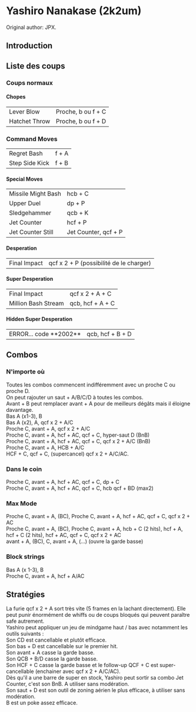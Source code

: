 # Yashiro Nanakase (2k2um)

Original author: JPX.

## Introduction

## Liste des coups

### Coups normaux

#### Chopes

|               |                    |
|---------------|--------------------|
| Lever Blow    | Proche, b ou f + C |
| Hatchet Throw | Proche, b ou f + D |

### Command Moves

|                |       |
|----------------|-------|
| Regret Bash    | f + A |
| Step Side Kick | f + B |

#### Special Moves

|                    |                      |
|--------------------|----------------------|
| Missile Might Bash | hcb + C              |
| Upper Duel         | dp + P               |
| Sledgehammer       | qcb + K              |
| Jet Counter        | hcf + P              |
| Jet Counter Still  | Jet Counter, qcf + P |

#### Desperation

|              |                                         |
|--------------|-----------------------------------------|
| Final Impact | qcf x 2 + P (possibilité de le charger) |

#### Super Desperation

|                     |                  |
|---------------------|------------------|
| Final Impact        | qcf x 2 + A + C  |
| Million Bash Stream | qcb, hcf + A + C |

#### Hidden Super Desperation

|                            |                  |
|----------------------------|------------------|
| ERROR... code \*\*2002\*\* | qcb, hcf + B + D |

## Combos

### N'importe où

Toutes les combos commencent indifféremment avec un proche C ou proche
D.  
On peut rajouter un saut + A/B/C/D à toutes les combos.  
Avant + B peut remplacer avant + A pour de meilleurs dégâts mais il
éloigne davantage.  
Bas A (x1-3), B  
Bas A (x2), A, qcf x 2 + A/C  
Proche C, avant + A, qcf x 2 + A/C  
Proche C, avant + A, hcf + AC, qcf + C, hyper-saut D (BnB)  
Proche C, avant + A, hcf + AC, qcf + C, qcf x 2 + A/C (BnB)  
Proche C, avant + A, HCB + A/C  
HCF + C, qcf + C, (supercancel) qcf x 2 + A/C/AC.  

### Dans le coin

Proche C, avant + A, hcf + AC, qcf + C, dp + C  
Proche C, avant + A, hcf + AC, qcf + C, hcb qcf + BD (max2)  

### Max Mode

Proche C, avant + A, (BC), Proche C, avant + A, hcf + AC, qcf + C, qcf x
2 + AC  
Proche C, avant + A, (BC), Proche C, avant + A, hcb + C (2 hits), hcf +
A, hcf + C (2 hits), hcf + AC, qcf + C, qcf x 2 + AC  
avant + A, (BC), C, avant + A, (...) (ouvre la garde basse)  

### Block strings

Bas A (x 1-3), B  
Proche C, avant + A, hcf + A/AC  

## Stratégies

La furie qcf x 2 + A sort très vite (5 frames en la lachant
directement). Elle peut punir énormément de whiffs ou de coups bloqués
qui peuvent paraître safe autrement.  
Yashiro peut appliquer un jeu de mindgame haut / bas avec notamment les
outils suivants :  
Son CD est cancellable et plutôt efficace.  
Son bas + D est cancellable sur le premier hit.  
Son avant + A casse la garde basse.  
Son QCB + B/D casse la garde basse.  
Son HCF + C casse la garde basse et le follow-up QCF + C est
super-cancellable (enchainer avec qcf x 2 + A/C/AC).  
Dès qu'il a une barre de super en stock, Yashiro peut sortir sa combo
Jet Counter, c'est son BnB. A utiliser sans modération.  
Son saut + D est son outil de zoning aérien le plus efficace, à utiliser
sans modération.  
B est un poke assez efficace.  

